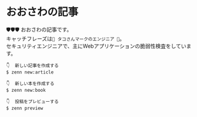 # おおさわの記事

🛡️🛡️🛡️ おおさわの記事です。  
キャッチフレーズは`🐙 タコさんマークのエンジニア 🐙`。  
セキュリティエンジニアで、主にWebアプリケーションの脆弱性検査をしています。  

```shell
👇  新しい記事を作成する
$ zenn new:article

👇  新しい本を作成する
$ zenn new:book

👇  投稿をプレビューする
$ zenn preview
```
